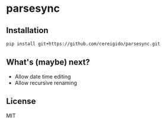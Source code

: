 parsesync
============

Installation
------------

```sh
pip install git+https://github.com/cereigido/parsesync.git
```

What's (maybe) next?
--------------------

- Allow date time editing
- Allow recursive renaming

License
-------

MIT
